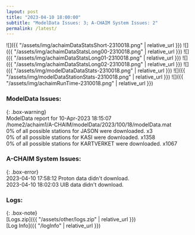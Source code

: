 ```yaml
---
layout: post
title: "2023-04-10 18:00:00"
subtitle: "ModelData Issues: 3; A-CHAIM System Issues: 2"
permalink: /latest/
---
```


![]({{ "/assets/img/achaimDataStatsShort-2310018.png" | relative_url }})
![]({{ "/assets/img/achaimDataStatsLong00-2310018.png" | relative_url }})
![]({{ "/assets/img/achaimDataStatsLong01-2310018.png" | relative_url }})
![]({{ "/assets/img/achaimDataStatsLong02-2310018.png" | relative_url }})
![]({{ "/assets/img/modelDataDataStats-2310018.png" | relative_url }})
![]({{ "/assets/img/modelDataStationStats-2310018.png" | relative_url }})
![]({{ "/assets/img/achaimRunTime-2310018.png" | relative_url }})


### ModelData Issues:  
  
{: .box-warning}  
 ModelData report for 10-Apr-2023 18:15:07   
 /home2/achaim1/A-CHAIM/modelData/2023/100/18/modelData.mat   
 0% of all possible stations for JASON were downloaded. x3   
 0% of all possible stations for KASI were downloaded. x1358   
 0% of all possible stations for KARTVERKET were downloaded. x1067   
  
### A-CHAIM System Issues:  
  
{: .box-error}  
2023-04-10 17:58:12 Proton data didn't download.  
2023-04-10 18:02:03 UIB data didn't download.  

### Logs:  
  
{: .box-note}  
[Logs.zip]({{ "/assets/other/logs.zip" | relative_url }})  
[Log Info]({{ "/logInfo" | relative_url }})  
